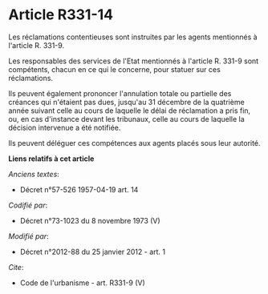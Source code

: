 # Article R331-14

Les réclamations contentieuses sont instruites par les agents mentionnés à l'article R. 331-9. 

Les responsables des services de l'Etat mentionnés à l'article R. 331-9 sont compétents, chacun en ce qui le concerne, pour
statuer sur ces réclamations. 

Ils peuvent également prononcer l'annulation totale ou partielle des créances qui n'étaient pas dues, jusqu'au 31 décembre de
la quatrième année suivant celle au cours de laquelle le délai de réclamation a pris fin, ou, en cas d'instance devant les
tribunaux, celle au cours de laquelle la décision intervenue a été notifiée. 

Ils peuvent déléguer ces compétences aux agents placés sous leur autorité.

**Liens relatifs à cet article**

_Anciens textes_:

  - Décret n°57-526 1957-04-19 art. 14

_Codifié par_:

  - Décret n°73-1023 du 8 novembre 1973 (V)

_Modifié par_:

  - Décret n°2012-88 du 25 janvier 2012 - art. 1

_Cite_:

  - Code de l'urbanisme - art. R331-9 (V)
